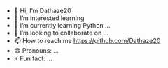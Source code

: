 - 👋 Hi, I’m Dathaze20
- 👀 I’m interested learning 
- 🌱 I’m currently learning Python ...
- 💞️ I’m looking to collaborate on ...
- 📫 How to reach me https://github.com/Dathaze20
- 😄 Pronouns: ...
- ⚡ Fun fact: ...

<!---
Dathaze20/Dathaze20 is a ✨ special ✨ repository because its `README.md` (this file) appears on your GitHub profile.
You can click the Preview link to take a look at your changes.
--->

